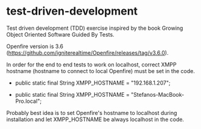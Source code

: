 # test-driven-development
Test driven development (TDD) exercise inspired by the book Growing Object Oriented Software Guided By Tests.

Openfire version is 3.6 (https://github.com/igniterealtime/Openfire/releases/tag/v3.6.0).

In order for the end to end tests to work on localhost, correct XMPP hostname (hostname to connect to local Openfire)
 must be set in the code.
 
-    public static final String XMPP_HOSTNAME = "192.168.1.207";
+    public static final String XMPP_HOSTNAME = "Stefanos-MacBook-Pro.local";

Probably best idea is to set Openfire's hostname to localhost during installation and let XMPP_HOSTNAME be always 
localhost in the code. 
